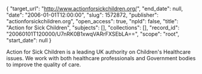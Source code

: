 {
  "target_url": "http://www.actionforsickchildren.org/", 
  "end_date": null, 
  "date": "2006-01-01T12:00:00", 
  "slug": 1572872, 
  "publisher": "actionforsickchildren.org", 
  "open_access": true, 
  "npld": false, 
  "title": "Action for Sick Children", 
  "subjects": [], 
  "collections": [], 
  "record_id": "20060101T120000/U7nRK0B1xwqVARrFXSEbLA==", 
  "scope": "root", 
  "start_date": null
}

Action for Sick Children is a leading UK authority on Children's Healthcare issues. We work with both healthcare professionals and Government bodies to improve the quality of care.